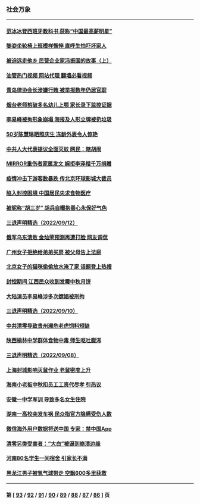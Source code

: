 ### 社会万象
---
#### [范冰冰登西班牙教科书 获称“中国最高薪明星”](../../pages/ncid282/n13825943.md?09160845) 
#### [黎姿坐轮椅上班模样憔悴 直呼生怕吓坏家人](../../pages/ncid282/n13826012.md?09160845) 
#### [被迫远走他乡 民营企业家冯振国的故事（上）](../../pages/ncid282/n13825489.md?09160845) 
#### [油管热门视频 网站代理 翻墙必看视频](http://209.222.30.114:81/youtube.html?09160845)
#### [青岛律协会长涉嫌行贿 被举报数年仍居官职](../../pages/ncid282/n13825670.md?09160845) 
#### [烟台老师剪破多名幼儿上颚 家长录下监控证据](../../pages/ncid282/n13825668.md?09160845) 
#### [李易峰被拘形象崩塌 海报及人形立牌被扔垃圾](../../pages/ncid282/n13825175.md?09160845) 
#### [50岁陈慧琳晒照庆生 冻龄外表令人惊艳](../../pages/ncid282/n13824346.md?09160845) 
#### [中共人大代表提议全面灭蚊 网民：瞎胡闹](../../pages/ncid282/n13824796.md?09160845) 
#### [MIRROR重伤者家属发文 婉拒李泽楷千万捐赠](../../pages/ncid282/n13824409.md?09160845) 
#### [疫情冲击下游客数暴跌 传北京环球影城大裁员](../../pages/ncid282/n13823898.md?09160845) 
#### [陷入封控困境 中国居民央求食物医疗](../../pages/ncid282/n13823589.md?09160845) 
#### [被昵称“胡三岁” 胡兵自曝抱善心永保好气色](../../pages/ncid282/n13823595.md?09160845) 
#### [三退声明精选（2022/09/12）](../../pages/ncid282/n13823745.md?09160845) 
#### [俄军乌东溃败 金灿荣预测再遭打脸 网友调侃](../../pages/ncid282/n13823351.md?09160845) 
#### [广州女子拒绝给弟弟买房 被父母告上法庭](../../pages/ncid282/n13823195.md?09160845) 
#### [北京女子的猫咪偷偷放水淹了家 话题登上热搜](../../pages/ncid282/n13823152.md?09160845) 
#### [封控期间 江西民众收到发霉中秋月饼](../../pages/ncid282/n13823109.md?09160845) 
#### [大陆演员李易峰涉多次嫖娼被刑拘](../../pages/ncid282/n13822520.md?09160845) 
#### [三退声明精选（2022/09/10）](../../pages/ncid282/n13822071.md?09160845) 
#### [中共清零导致贵州濒危老虎饲料短缺](../../pages/ncid282/n13821162.md?09160845) 
#### [陕西榆林中学群体食物中毒 师生呕吐腹泻](../../pages/ncid282/n13820911.md?09160845) 
#### [三退声明精选（2022/09/08）](../../pages/ncid282/n13820439.md?09160845) 
#### [上海封城影响灭鼠作业 老鼠密度上升](../../pages/ncid282/n13819828.md?09160845) 
#### [海南小老板中秋扣员工工资代尽孝 引热议](../../pages/ncid282/n13819838.md?09160845) 
#### [安徽一中学军训 导致多名女生住院](../../pages/ncid282/n13819752.md?09160845) 
#### [湖南一高校突发车祸 民众指官方隐瞒受伤人数](../../pages/ncid282/n13819708.md?09160845) 
#### [微信海外用户数据将送中国 专家：禁中国App](../../pages/ncid282/n13819562.md?09160845) 
#### [清零另类受害者：“大白”被逼到崩溃边缘](../../pages/ncid282/n13819363.md?09160845) 
#### [河南80名学生一间宿舍 引家长不满](../../pages/ncid282/n13819206.md?09160845) 
#### [黑龙江男子被氢气球带走 空飘600多里获救](../../pages/ncid282/n13819173.md?09160845) 

---
#### 第 [ [93](./93.md?09160845) / [92](./92.md?09160845) / [91](./91.md?09160845) / [90](./90.md?09160845) / [89](./89.md?09160845) / [88](./88.md?09160845) / [87](./87.md?09160845) / [86](./86.md?09160845) ] 页
